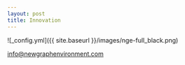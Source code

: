 ```yaml
---
layout: post
title: Innovation
---
```


![_config.yml]({{ site.baseurl }}/images/nge-full_black.png)


[info@newgraphenvironment.com](mailto:info@newgraphenvironment.com)










